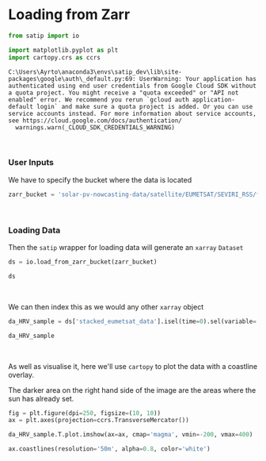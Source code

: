 # Loading from Zarr



```python
from satip import io

import matplotlib.pyplot as plt
import cartopy.crs as ccrs
```

    C:\Users\Ayrto\anaconda3\envs\satip_dev\lib\site-packages\google\auth\_default.py:69: UserWarning: Your application has authenticated using end user credentials from Google Cloud SDK without a quota project. You might receive a "quota exceeded" or "API not enabled" error. We recommend you rerun `gcloud auth application-default login` and make sure a quota project is added. Or you can use service accounts instead. For more information about service accounts, see https://cloud.google.com/docs/authentication/
      warnings.warn(_CLOUD_SDK_CREDENTIALS_WARNING)
    

<br>

### User Inputs

We have to specify the bucket where the data is located

```python
zarr_bucket = 'solar-pv-nowcasting-data/satellite/EUMETSAT/SEVIRI_RSS/full_extent_TM_int16'
```

<br>

### Loading Data

Then the `satip` wrapper for loading data will generate an `xarray` `Dataset`

```python
ds = io.load_from_zarr_bucket(zarr_bucket)

ds
```

<br>

We can then index this as we would any other `xarray` object

```python
da_HRV_sample = ds['stacked_eumetsat_data'].isel(time=0).sel(variable='HRV')

da_HRV_sample
```

<br>

As well as visualise it, here we'll use `cartopy` to plot the data with a coastline overlay.

The darker area on the right hand side of the image are the areas where the sun has already set.

```python
fig = plt.figure(dpi=250, figsize=(10, 10))
ax = plt.axes(projection=ccrs.TransverseMercator())

da_HRV_sample.T.plot.imshow(ax=ax, cmap='magma', vmin=-200, vmax=400)

ax.coastlines(resolution='50m', alpha=0.8, color='white')
```
